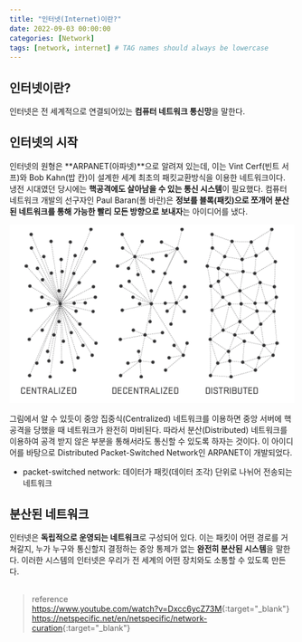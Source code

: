 ```yaml
---
title: "인터넷(Internet)이란?"
date: 2022-09-03 00:00:00
categories: [Network]
tags: [network, internet] # TAG names should always be lowercase
---
```


## 인터넷이란?

인터넷은 전 세계적으로 연결되어있는 **컴퓨터 네트워크 통신망**을 말한다.

## 인터넷의 시작

인터넷의 원형은 **ARPANET(아파넷)**으로 알려져 있는데, 이는 Vint Cerf(빈트 서프)와 Bob Kahn(밥 칸)이 설계한 세계 최초의 패킷교환방식을 이용한 네트워크이다. 냉전 시대였던 당시에는 **핵공격에도 살아남을 수 있는 통신 시스템**이 필요했다. 컴퓨터 네트워크 개발의 선구자인 Paul Baran(폴 바란)은 **정보를 블록(패킷)으로 쪼개어 분산된 네트워크를 통해 가능한 빨리 모든 방향으로 보내자**는 아이디어를 냈다.

<img src="/assets/img/baran_networks.png" alt="centralized and distributed network">

그림에서 알 수 있듯이 중앙 집중식(Centralized) 네트워크를 이용하면 중앙 서버에 핵공격을 당했을 때 네트워크가 완전히 마비된다. 따라서 분산(Distributed) 네트워크를 이용하여 공격 받지 않은 부분을 통해서라도 통신할 수 있도록 하자는 것이다. 이 아이디어를 바탕으로 Distributed Packet-Switched Network인 ARPANET이 개발되었다.

- packet-switched network: 데이터가 패킷(데이터 조각) 단위로 나뉘어 전송되는 네트워크

## 분산된 네트워크

인터넷은 **독립적으로 운영되는 네트워크**로 구성되어 있다. 이는 패킷이 어떤 경로를 거쳐갈지, 누가 누구와 통신할지 결정하는 중앙 통제가 없는 **완전히 분산된 시스템**을 말한다. 이러한 시스템의 인터넷은 우리가 전 세계의 어떤 장치와도 소통할 수 있도록 만든다.  
<br/>

> reference  
> <https://www.youtube.com/watch?v=Dxcc6ycZ73M>{:target="\_blank"}  
> <https://netspecific.net/en/netspecific/network-curation>{:target="\_blank"}
